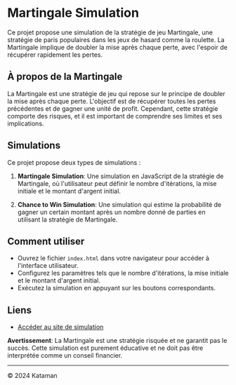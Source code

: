 # Martingale Simulation

Ce projet propose une simulation de la stratégie de jeu Martingale, une stratégie de paris populaires dans les jeux de hasard comme la roulette. La Martingale implique de doubler la mise après chaque perte, avec l'espoir de récupérer rapidement les pertes.

## À propos de la Martingale

La Martingale est une stratégie de jeu qui repose sur le principe de doubler la mise après chaque perte. L'objectif est de récupérer toutes les pertes précédentes et de gagner une unité de profit. Cependant, cette stratégie comporte des risques, et il est important de comprendre ses limites et ses implications.

## Simulations

Ce projet propose deux types de simulations :

1. **Martingale Simulation**: Une simulation en JavaScript de la stratégie de Martingale, où l'utilisateur peut définir le nombre d'itérations, la mise initiale et le montant d'argent initial.

2. **Chance to Win Simulation**: Une simulation qui estime la probabilité de gagner un certain montant après un nombre donné de parties en utilisant la stratégie de Martingale.

## Comment utiliser

- Ouvrez le fichier `index.html` dans votre navigateur pour accéder à l'interface utilisateur.
- Configurez les paramètres tels que le nombre d'itérations, la mise initiale et le montant d'argent initial.
- Exécutez la simulation en appuyant sur les boutons correspondants.

## Liens

- [Accéder au site de simulation](https://kataman7.github.io/martingale/)

**Avertissement**: La Martingale est une stratégie risquée et ne garantit pas le succès. Cette simulation est purement éducative et ne doit pas être interprétée comme un conseil financier.

---

© 2024 Kataman
